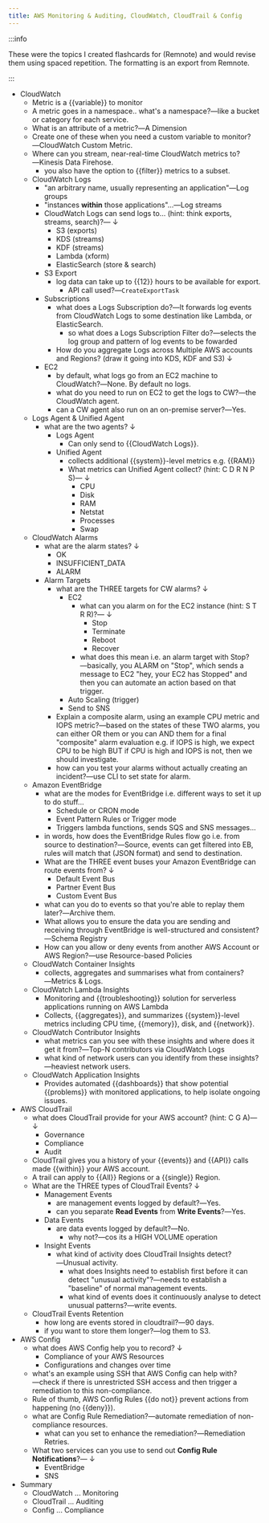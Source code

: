 ```yaml
---
title: AWS Monitoring & Auditing, CloudWatch, CloudTrail & Config
---
```


:::info

These were the topics I created flashcards for (Remnote) and would revise them using spaced repetition. The formatting is an export from Remnote.

:::

- CloudWatch
  - Metric is a {{variable}} to monitor
  - A metric goes in a namespace.. what's a namespace?―like a bucket or category for each service.
  - What is an attribute of a metric?―A Dimension
  - Create one of these when you need a custom variable to monitor?―CloudWatch Custom Metric.
  - Where can you stream, near-real-time CloudWatch metrics to?―Kinesis Data Firehose.
    - you also have the option to {{filter}} metrics to a subset.
  - CloudWatch Logs
    - "an arbitrary name, usually representing an application"―Log groups
    - "instances  __within__  those applications"...―Log streams
    - CloudWatch Logs can send logs to... (hint: think exports, streams, search)?― ↓
      - S3 (exports)
      - KDS (streams)
      - KDF (streams)
      - Lambda (xform)
      - ElasticSearch (store & search)
    - S3 Export
      - log data can take up to {{12}} hours to be available for export.
        - API call used?―`CreateExportTask`
    - Subscriptions
      - what does a Logs Subscription do?―It forwards log events from CloudWatch Logs to some destination like Lambda, or ElasticSearch.
        - so what does a Logs Subscription Filter do?―selects the log group and pattern of log events to be fowarded
      - How do you aggregate Logs across Multiple AWS accounts and Regions? (draw it going into KDS, KDF and S3) ↓
    - EC2
      - by default, what logs go from an EC2 machine to CloudWatch?―None. By default no logs.
      - what do you need to run on EC2 to get the logs to CW?―the CloudWatch agent.
      - can a CW agent also run on an on-premise server?―Yes.
  - Logs Agent & Unified Agent
    - what are the two agents? ↓
      - Logs Agent
        - Can only send to {{CloudWatch Logs}}.
      - Unified Agent
        - collects additional {{system}}-level metrics e.g. {{RAM}}
        - What metrics can Unified Agent collect? (hint: C D R N P S)― ↓
          - CPU
          - Disk
          - RAM
          - Netstat
          - Processes
          - Swap
  - CloudWatch Alarms
    - what are the alarm states? ↓
      - OK
      - INSUFFICIENT_DATA
      - ALARM
    - Alarm Targets
      - what are the THREE targets for CW alarms? ↓
        - EC2
          - what can you alarm on for the EC2 instance (hint: S T R R)?― ↓
            - Stop
            - Terminate
            - Reboot
            - Recover
          - what does this mean i.e. an alarm target with Stop?―basically, you ALARM on "Stop", which sends a message to EC2 "hey, your EC2 has Stopped" and then you can automate an action based on that trigger.
        - Auto Scaling (trigger)
        - Send to SNS
      - Explain a composite alarm, using an example CPU metric and IOPS metric?―based on the states of these TWO alarms, you can either OR them or you can AND them for a final "composite" alarm evaluation e.g. if IOPS is high, we expect CPU to be high BUT if CPU is high and IOPS is not, then we should investigate.
      - how can you test your alarms without actually creating an incident?―use CLI to set state for alarm.
  - Amazon EventBridge
    - what are the modes for EventBridge i.e. different ways to set it up to do stuff...
      - Schedule or CRON mode
      - Event Pattern Rules or Trigger mode
      - Triggers lambda functions, sends SQS and SNS messages...
    - in words, how does the EventBridge Rules flow go i.e. from source to destination?―Source, events can get filtered into EB, rules will match that (JSON format) and send to destination.
    - What are the THREE event buses your Amazon EventBridge can route events from? ↓
      - Default Event Bus
      - Partner Event Bus
      - Custom Event Bus
    - what can you do to events so that you're able to replay them later?―Archive them.
    - What allows you to ensure the data you are sending and receiving through EventBridge is well-structured and consistent?―Schema Registry
    - How can you allow or deny events from another AWS Account or AWS Region?―use Resource-based Policies
  - CloudWatch Container Insights
    - collects, aggregates and summarises what from containers?―Metrics & Logs.
  - CloudWatch Lambda Insights
    - Monitoring and {{troubleshooting}} solution for serverless applications running on AWS Lambda
    - Collects, {{aggregates}}, and summarizes {{system}}-level metrics including CPU time, {{memory}}, disk, and {{network}}.
  - CloudWatch Contributor Insights
    - what metrics can you see with these insights and where does it get it from?―Top-N contributors via CloudWatch Logs
    - what kind of network users can you identify from these insights?―heaviest network users.
  - CloudWatch Application Insights
    - Provides automated {{dashboards}} that show potential {{problems}} with monitored applications, to help isolate ongoing issues.
- AWS CloudTrail
  - what does CloudTrail provide for your AWS account? (hint: C G A)― ↓
    - Governance
    - Compliance
    - Audit
  - CloudTrail gives you a history of your {{events}} and {{API}} calls made {{within}} your AWS account.
  - A trail can apply to {{All}} Regions or a {{single}} Region.
  - What are the THREE types of CloudTrail Events? ↓
    - Management Events
      - are management events logged by default?―Yes.
      - can you separate __Read Events__ from __Write Events__?―Yes.
    - Data Events
      - are data events logged by default?―No.
        - why not?―cos its a HIGH VOLUME operation
    - Insight Events
      - what kind of activity does CloudTrail Insights detect?―Unusual activity.
        - what does Insights need to establish first before it can detect "unusual activity"?―needs to establish a "baseline" of normal management events.
        - what kind of events does it continuously analyse to detect unusual patterns?―write events.
  - CloudTrail Events Retention
    - how long are events stored in cloudtrail?―90 days.
    - if you want to store them longer?―log them to S3.
- AWS Config
  - what does AWS Config help you to record? ↓
    - Compliance of your AWS Resources
    - Configurations and changes over time
  - what's an example using SSH that AWS Config can help with?―check if there is unrestricted SSH access and then trigger a remediation to this non-compliance.
  - Rule of thumb, AWS Config Rules {{do not}} prevent actions from happening (no {{deny}}).
  - what are Config Rule Remediation?―automate remediation of non-compliance resources.
    - what can you set to enhance the remediation?―Remediation Retries.
  - What two services can you use to send out __Config Rule Notifications__?― ↓
    - EventBridge
    - SNS
- Summary
  - CloudWatch ... Monitoring
  - CloudTrail ... Auditing
  - Config ... Compliance

